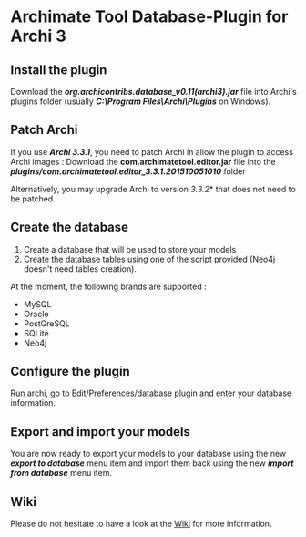 # Archimate Tool Database-Plugin for Archi 3

## Install the plugin
Download the **_org.archicontribs.database_v0.11(archi3).jar_** file into Archi's plugins folder (usually **_C:\Program Files\Archi\Plugins_** on Windows).

## Patch Archi
If you use **_Archi 3.3.1_**, you need to patch Archi in allow the plugin to access Archi images :
Download the **com.archimatetool.editor.jar** file into the **_plugins/com.archimatetool.editor_3.3.1.201510051010_** folder

Alternatively, you may upgrade Archi to version *_3.3.2_** that does not need to be patched.

## Create the database
1. Create a database that will be used to store your models
2. Create the database tables using one of the script provided (Neo4j doesn't need tables creation).

At the moment, the following brands are supported :
* MySQL
* Oracle
* PostGreSQL
* SQLite
* Neo4j

## Configure the plugin
Run archi, go to Edit/Preferences/database plugin and enter your database information.

## Export and import your models
You are now ready to export your models to your database using the new **_export to database_** menu item and import them back using the new **_import from database_** menu item.

## Wiki
Please do not hesitate to have a look at the [Wiki](https://github.com/archi-contribs/database-plugin/wiki) for more information.
